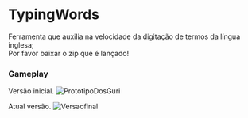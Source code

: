 # TypingWords
Ferramenta que auxilia na velocidade da digitação de termos da língua inglesa;  
Por favor baixar o zip que é lançado!

### Gameplay  
Versão inicial.
![PrototipoDosGuri](https://github.com/Andriwll/TypingWords/assets/75597221/2cd6b449-a7ba-4b16-9112-502e765ff968)

Atual versão.
![Versaofinal](https://imgur.com/a/dpq03bV.png)




